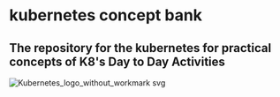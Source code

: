# kubernetes concept bank

## The repository for the kubernetes for practical concepts of K8's Day to Day Activities
![Kubernetes_logo_without_workmark svg](https://github.com/adityadhopade/kubernetes_concept_bank/assets/48392204/04eecbeb-9e80-46a1-8f78-bf8b7b6e0adb)
